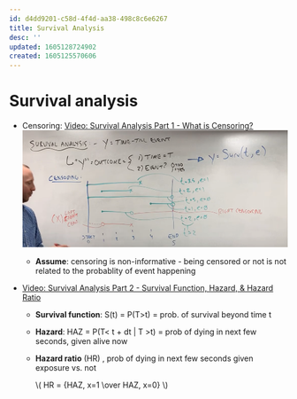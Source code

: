 ```yaml
---
id: d4dd9201-c58d-4f4d-aa38-498c8c6e6267
title: Survival Analysis
desc: ''
updated: 1605128724902
created: 1605125570606
---
```

# Survival analysis

- Censoring: [Video: Survival Analysis Part 1 - What is Censoring?](https://www.youtube.com/watch?v=vX3l36ptrTU)
    ![](/assets/images/2020-11-11-15-12-53.png)
    - **Assume**: censoring is non-informative - being censored or not is not related to the probablity of event happening

- [Video: Survival Analysis Part 2 - Survival Function, Hazard, & Hazard Ratio](https://www.youtube.com/watch?v=MdmWdIV5k-I)
    - **Survival function**: S(t) = P(T>t) = prob. of survival beyond time t
    - **Hazard**: HAZ = P(T< t + dt | T >t)
             = prob of dying in next few seconds, given alive now
    - **Hazard ratio** (HR)  , prob of dying in next few seconds given exposure vs. not 
    
        \\(  HR = {HAZ, x=1 \over HAZ, x=0} \\)
    
